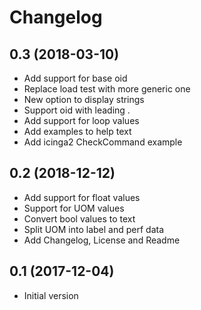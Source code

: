 Changelog
=========

0.3 (2018-03-10)
----------------

- Add support for base oid
- Replace load test with more generic one
- New option to display strings
- Support oid with leading .
- Add support for loop values
- Add examples to help text
- Add icinga2 CheckCommand example

0.2 (2018-12-12)
----------------

- Add support for float values
- Support for UOM values
- Convert bool values to text
- Split UOM into label and perf data
- Add Changelog, License and Readme

0.1 (2017-12-04)
----------------

- Initial version
